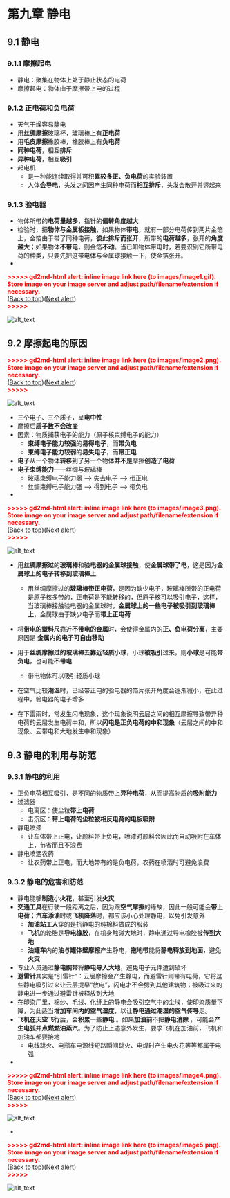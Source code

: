 # **第九章 静电**


## **9.1 静电**

### **9.1.1 摩擦起电**

* 静电：聚集在物体上处于静止状态的电荷
* 摩擦起电：物体由于摩擦带上电的过程

### **9.1.2 正电荷和负电荷**

* 天气干燥容易静电
* 用**丝绸摩擦**玻璃杯，玻璃棒上有**正电荷**
* 用**毛皮摩擦**橡胶棒，橡胶棒上有**负电荷**
* **同种电荷**，相互**排斥**
* **异种电荷**，相互**吸引**
* 起电机
    * 是一种能连续取得并可积**累较多正、负电荷**的实验装置
    * 人体**会导电**，头发之间因产生同种电荷而**相互排斥**，头发会散开并竖起来

### **9.1.3 验电器**

* 物体所带的**电荷量越多**，指针的**偏转角度越大**
* 检验时，把**物体与金属板接触**，如果物体**带电**，就有一部分电荷传到两片金箔上，金箔由于带了同种电荷，**彼此排斥而张开**，所带的**电荷越多**，张开的**角度越大**；如果物体**不带电**，则金箔**不动**。当已知物体带电时，若要识别它所带电荷的种类，只要先把这带电体与金属球接触一下，使金箔张开。
* 

<p id="gdcalert1" ><span style="color: red; font-weight: bold">>>>>>  gd2md-html alert: inline image link here (to images/image1.gif). Store image on your image server and adjust path/filename/extension if necessary. </span><br>(<a href="#">Back to top</a>)(<a href="#gdcalert2">Next alert</a>)<br><span style="color: red; font-weight: bold">>>>>> </span></p>


![alt_text](images/image1.gif "image_tooltip")



## **9.2 摩擦起电的原因**



<p id="gdcalert2" ><span style="color: red; font-weight: bold">>>>>>  gd2md-html alert: inline image link here (to images/image2.png). Store image on your image server and adjust path/filename/extension if necessary. </span><br>(<a href="#">Back to top</a>)(<a href="#gdcalert3">Next alert</a>)<br><span style="color: red; font-weight: bold">>>>>> </span></p>


![alt_text](images/image2.png "image_tooltip")




* 三个电子、三个质子，呈**电中性**
* 摩擦后**质子数不会改变**
* 因素：物质捕获电子的能力（原子核束缚电子的能力）
    * **束缚电子能力较强**的**易得电子**，而**带负电**
    * **束缚电子能力较弱**的**易失电子**，而**带正电**
* **电子**从一个物体**转移**到了另一个物体**并不是**摩擦**创造**了**电荷**
* **电子束缚能力**——丝绸与玻璃棒
    * 玻璃束缚电子能力弱 —> 失去电子 —> 带正电
    * 丝绸束缚电子能力强 —> 得到电子 —> 带负电
* 

<p id="gdcalert3" ><span style="color: red; font-weight: bold">>>>>>  gd2md-html alert: inline image link here (to images/image3.png). Store image on your image server and adjust path/filename/extension if necessary. </span><br>(<a href="#">Back to top</a>)(<a href="#gdcalert4">Next alert</a>)<br><span style="color: red; font-weight: bold">>>>>> </span></p>


![alt_text](images/image3.png "image_tooltip")

* 用**丝绸摩擦过**的**玻璃棒**和**验电器的金属球接触**，使**金属球带了电**，这是因为**金属球上的电子转移到玻璃棒上**
    * 用丝绸摩擦过的**玻璃棒带正电荷**，是因为缺少电子，玻璃棒所带的正电荷是原子核多带的，正电荷是不能转移的，但原子核可以吸引电子，这样，当玻璃棒接触验电器的金属球时，**金属球上的一些电子被吸引到玻璃棒上**，金属球由于缺少电子而**带上正电荷**
* 将**带电的塑料尺**靠近**不带电的金属**时，会使得金属内的**正、负电荷分离**，主要原因是 **金属内的电子可自由移动**
* 用于**丝绸摩擦过的玻璃棒**去**靠近轻质小球**，小球**被吸引**过来，则**小球**是可能**带负电**，也可能**不带电**
    * 带电物体可以吸引轻质小球

* 在空气比较**潮湿**时，已经带正电的验电器的箔片张开角度会逐渐减小，在此过程中，验电器的电子增多
* 在下雷雨时，常发生闪电现象，这个现象说明云层之间的相互摩擦导致带异种电荷的云层发生电荷中和，所以**闪电是正负电荷的中和现象**（云层之间的中和现象、云带电和大地发生中和现象）


## **9.3 静电的利用与防范**


### **9.3.1 静电的利用**



* 正负电荷相互吸引，是不同的物质带上**异种电荷**，从而提高物质的**吸附能力**
* 过滤器
    * 电离区：使尘粒**带上电荷**
    * 击沉区：**带上电荷的尘粒被相反电荷的电板吸附**
* 静电喷漆
    * 让车体带上正电，让颜料带上负电，喷漆时颜料会因此而自动吸附在车体上，节省而且不浪费
* 静电喷洒农药
    * 让农药带上正电，而大地带有的是负电荷，农药在喷洒时可避免浪费


### **9.3.2 静电的危害和防范**



* 静电能够**制造小火花**，甚至引发**火灾**
* **交通工具**在行驶一段距离之后，因为跟**空气摩擦**的缘故，因此一般可能会**带上电荷**；**汽车添油**时或**飞机降落**时，都应该小心处理静电，以免引发意外
    * **加油站工人**穿的是抗静电的纯棉料做成的服装
    * **飞机**的轮胎是**导电橡胶**，在机身触碰大地时，静电通过导电橡胶被**传到大地**
    * **油罐车**内的**油与罐体壁摩擦**产生静电，**拖地带**能将**静电释放到地面**，避免**火灾**
* 专业人员通过**静电腕带**将**静电导入大地**，避免电子元件遭到破坏
* **避雷针**其实是“引雷针”：云层摩擦会产生静电，而避雷针则带有电荷，它将这些静电吸引过来让云层提早“放电”，闪电才不会劈到其他建筑物；被吸过来的静电进一步通过避雷针被释放到大地
* 在印染厂里，棉纱、毛线、化纤上的静电会吸引空气中的尘埃，使印染质量下降，为此适当**增加车间内的空气湿度**，以让**静电通过潮湿的空气传导**走。
* **飞机在天空飞行**后，会**积累**一些**静电** 。如果**加油前**不把**静电消除** ，可能会**产生电弧**并**点燃燃油蒸汽**。为了防止上述意外发生，要求飞机在加油前，飞机和加油车都要接地
    * 电线跳火、电瓶车电源线短路瞬间跳火、电焊时产生电火花等等都属于电弧
* 

<p id="gdcalert4" ><span style="color: red; font-weight: bold">>>>>>  gd2md-html alert: inline image link here (to images/image4.png). Store image on your image server and adjust path/filename/extension if necessary. </span><br>(<a href="#">Back to top</a>)(<a href="#gdcalert5">Next alert</a>)<br><span style="color: red; font-weight: bold">>>>>> </span></p>


![alt_text](images/image4.png "image_tooltip")

* 

<p id="gdcalert5" ><span style="color: red; font-weight: bold">>>>>>  gd2md-html alert: inline image link here (to images/image5.png). Store image on your image server and adjust path/filename/extension if necessary. </span><br>(<a href="#">Back to top</a>)(<a href="#gdcalert6">Next alert</a>)<br><span style="color: red; font-weight: bold">>>>>> </span></p>


![alt_text](images/image5.png "image_tooltip")